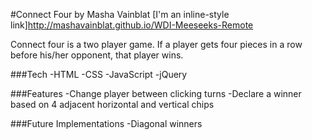 #Connect Four by Masha Vainblat
[I'm an inline-style link]http://mashavainblat.github.io/WDI-Meeseeks-Remote


Connect four is a two player game. If a player gets four pieces in a row before his/her opponent, that player wins.

###Tech
-HTML
-CSS
-JavaScript
-jQuery

###Features
-Change player between clicking turns
-Declare a winner based on 4 adjacent horizontal and vertical chips

###Future Implementations
-Diagonal winners
